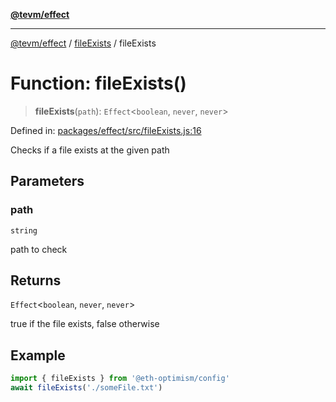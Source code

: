 [**@tevm/effect**](../../README.md)

***

[@tevm/effect](../../modules.md) / [fileExists](../README.md) / fileExists

# Function: fileExists()

> **fileExists**(`path`): `Effect`\<`boolean`, `never`, `never`\>

Defined in: [packages/effect/src/fileExists.js:16](https://github.com/evmts/tevm-monorepo/blob/main/packages/effect/src/fileExists.js#L16)

Checks if a file exists at the given path

## Parameters

### path

`string`

path to check

## Returns

`Effect`\<`boolean`, `never`, `never`\>

true if the file exists, false otherwise

## Example

```typescript
import { fileExists } from '@eth-optimism/config'
await fileExists('./someFile.txt')
```
